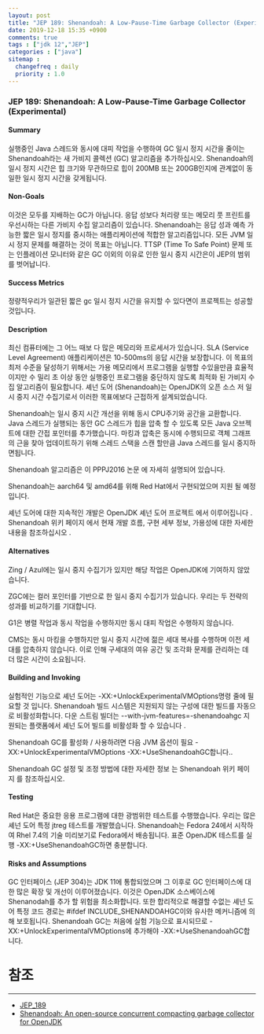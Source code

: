 ```yaml
---
layout: post
title: "JEP 189: Shenandoah: A Low-Pause-Time Garbage Collector (Experimental)"
date: 2019-12-18 15:35 +0900
comments: true
tags : ["jdk 12","JEP"]
categories : ["java"]
sitemap :
  changefreq : daily
  priority : 1.0
---
```


### JEP 189: Shenandoah: A Low-Pause-Time Garbage Collector (Experimental)

#### Summary

실행중인 Java 스레드와 동시에 대피 작업을 수행하여 GC 일시 정지 시간을 줄이는 Shenandoah라는 새 가비지 콜렉션 (GC) 알고리즘을 추가하십시오. 
Shenandoah의 일시 정지 시간은 힙 크기와 무관하므로 힙이 200MB 또는 200GB인지에 관계없이 동일한 일시 정지 시간을 갖게됩니다.

#### Non-Goals

이것은 모두를 지배하는 GC가 아닙니다. 응답 성보다 처리량 또는 메모리 풋 프린트를 우선시하는 다른 가비지 수집 알고리즘이 있습니다. 
Shenandoah는 응답 성과 예측 가능한 짧은 일시 정지를 중시하는 애플리케이션에 적합한 알고리즘입니다. 
모든 JVM 일시 정지 문제를 해결하는 것이 목표는 아닙니다. 
TTSP (Time To Safe Point) 문제 또는 인플레이션 모니터와 같은 GC 이외의 이유로 인한 일시 중지 시간은이 JEP의 범위를 벗어납니다.

#### Success Metrics

정량적우리가 일관된 짧은 gc 일시 정지 시간을 유지할 수 있다면이 프로젝트는 성공할 것입니다.

#### Description

최신 컴퓨터에는 그 어느 때보 다 많은 메모리와 프로세서가 있습니다. 
SLA (Service Level Agreement) 애플리케이션은 10-500ms의 응답 시간을 보장합니다. 
이 목표의 최저 수준을 달성하기 위해서는 가용 메모리에서 프로그램을 실행할 수있을만큼 효율적이지만 수 밀리 초 이상 동안 실행중인 프로그램을 중단하지 않도록 최적화 된 가비지 수집 알고리즘이 필요합니다. 
셰넌 도어 (Shenandoah)는 OpenJDK의 오픈 소스 저 일시 중지 시간 수집기로서 이러한 목표에보다 근접하게 설계되었습니다.

Shenandoah는 일시 중지 시간 개선을 위해 동시 CPU주기와 공간을 교환합니다. 
Java 스레드가 실행되는 동안 GC 스레드가 힙을 압축 할 수 있도록 모든 Java 오브젝트에 대한 간접 포인터를 추가했습니다. 
마킹과 압축은 동시에 수행되므로 객체 그래프의 근을 찾아 업데이트하기 위해 스레드 스택을 스캔 할만큼 Java 스레드를 일시 중지하면됩니다.

Shenandoah 알고리즘은 이 PPPJ2016 논문 에 자세히 설명되어 있습니다.

Shenandoah는 aarch64 및 amd64를 위해 Red Hat에서 구현되었으며 지원 될 예정입니다.

셰넌 도어에 대한 지속적인 개발은 OpenJDK 셰넌 도어 프로젝트 에서 이루어집니다 . 
Shenandoah 위키 페이지 에서 현재 개발 흐름, 구현 세부 정보, 가용성에 대한 자세한 내용을 참조하십시오 .

#### Alternatives

Zing / Azul에는 일시 중지 수집기가 있지만 해당 작업은 OpenJDK에 기여하지 않았습니다.

ZGC에는 컬러 포인터를 기반으로 한 일시 중지 수집기가 있습니다. 우리는 두 전략의 성과를 비교하기를 기대합니다.

G1은 병렬 작업과 동시 작업을 수행하지만 동시 대피 작업은 수행하지 않습니다.

CMS는 동시 마킹을 수행하지만 일시 중지 시간에 젊은 세대 복사를 수행하며 이전 세대를 압축하지 않습니다. 
이로 인해 구세대의 여유 공간 및 조각화 문제를 관리하는 데 더 많은 시간이 소요됩니다.

#### Building and Invoking

실험적인 기능으로 셰넌 도어는 -XX:+UnlockExperimentalVMOptions명령 줄에 필요할 것 입니다. 
Shenandoah 빌드 시스템은 지원되지 않는 구성에 대한 빌드를 자동으로 비활성화합니다. 
다운 스트림 빌더는 --with-jvm-features=-shenandoahgc 지원되는 플랫폼에서 셰넌 도어 빌드를 비활성화 할 수 있습니다 .

Shenandoah GC를 활성화 / 사용하려면 다음 JVM 옵션이 필요 -XX:+UnlockExperimentalVMOptions -XX:+UseShenandoahGC합니다..

Shenandoah GC 설정 및 조정 방법에 대한 자세한 정보 는 Shenandoah 위키 페이지 를 참조하십시오.

#### Testing

Red Hat은 중요한 응용 프로그램에 대한 광범위한 테스트를 수행했습니다. 
우리는 많은 셰넌 도어 특정 jtreg 테스트를 개발했습니다. 
Shenandoah는 Fedora 24에서 시작하여 Rhel 7.4의 기술 미리보기로 Fedora에서 배송됩니다. 
표준 OpenJDK 테스트를 실행 -XX:+UseShenandoahGC하면 충분합니다.

#### Risks and Assumptions

GC 인터페이스 (JEP 304)는 JDK 11에 통합되었으며 그 이후로 GC 인터페이스에 대한 많은 확장 및 개선이 이루어졌습니다. 
이것은 OpenJDK 소스베이스에 Shenanodah를 추가 할 위험을 최소화합니다. 
또한 합리적으로 해결할 수없는 셰넌 도어 특정 코드 경로는 #ifdef INCLUDE_SHENANDOAHGC이와 유사한 메커니즘에 의해 보호됩니다. 
Shenandoah GC는 처음에 실험 기능으로 표시되므로 -XX:+UnlockExperimentalVMOptions에 추가해야 -XX:+UseShenandoahGC합니다.

# 참조 
-----
* [JEP_189](https://openjdk.java.net/jeps/189)
* [Shenandoah: An open-source concurrent compacting garbage collector for OpenJDK](https://www.researchgate.net/publication/306112816_Shenandoah_An_open-source_concurrent_compacting_garbage_collector_for_OpenJDK)


